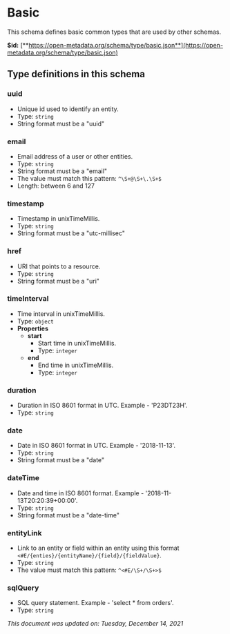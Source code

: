 # Basic

This schema defines basic common types that are used by other schemas.

**$id:** [**https://open-metadata.org/schema/type/basic.json**](https://open-metadata.org/schema/type/basic.json)

## Type definitions in this schema

### uuid

- Unique id used to identify an entity.
- Type: `string`
- String format must be a "uuid"


### email

- Email address of a user or other entities.
- Type: `string`
- String format must be a "email"
- The value must match this pattern: `^\S+@\S+\.\S+$`
- Length: between 6 and 127


### timestamp

- Timestamp in unixTimeMillis.
- Type: `string`
- String format must be a "utc-millisec"


### href

- URI that points to a resource.
- Type: `string`
- String format must be a "uri"


### timeInterval

- Time interval in unixTimeMillis.
- Type: `object`
- **Properties**
  - **start**
    - Start time in unixTimeMillis.
    - Type: `integer`
  - **end**
    - End time in unixTimeMillis.
    - Type: `integer`

### duration

- Duration in ISO 8601 format in UTC. Example - 'P23DT23H'.
- Type: `string`

### date

- Date in ISO 8601 format in UTC. Example - '2018-11-13'.
- Type: `string`
- String format must be a "date"

### dateTime

- Date and time in ISO 8601 format. Example - '2018-11-13T20:20:39+00:00'.
- Type: `string`
- String format must be a "date-time"

### entityLink

- Link to an entity or field within an entity using this format `<#E/{enties}/{entityName}/{field}/{fieldValue}`.
- Type: `string`
- The value must match this pattern: `^<#E/\S+/\S+>$`

### sqlQuery

- SQL query statement. Example - 'select * from orders'.
- Type: `string`

_This document was updated on: Tuesday, December 14, 2021_